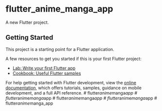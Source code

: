 # flutter_anime_manga_app

A new Flutter project.

## Getting Started

This project is a starting point for a Flutter application.

A few resources to get you started if this is your first Flutter project:

- [Lab: Write your first Flutter app](https://docs.flutter.dev/get-started/codelab)
- [Cookbook: Useful Flutter samples](https://docs.flutter.dev/cookbook)

For help getting started with Flutter development, view the
[online documentation](https://docs.flutter.dev/), which offers tutorials,
samples, guidance on mobile development, and a full API reference.
#   f l u t t e r _ a n i m e _ m a n g a _ a p p  
 #   f l u t t e r _ a n i m e _ m a n g a _ a p p  
 #   f l u t t e r _ a n i m e _ m a n g a _ a p p  
 #   f l u t t e r _ a n i m e _ m a n g a _ a p p  
 #   f l u t t e r _ a n i m e _ m a n g a _ a p p  
 